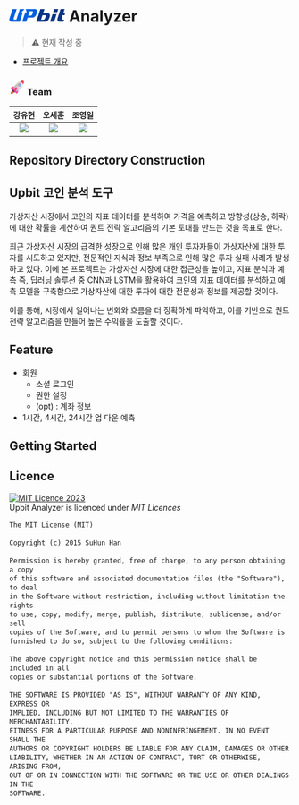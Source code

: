 # <img src="./docs/src/UPbit_Logo.png" width="100px"> Analyzer

> ⚠️ 현재 작성 중

- [프로젝트 개요](./docs/%ED%94%84%EB%A1%9C%EC%A0%9D%ED%8A%B8%20%EA%B0%9C%EC%9A%94.md)

### <img src="./docs/src/rocket_1f680.png" width="28"> Team
|강유현|오세훈|조영일|
|:----:|:----:|:----:|
|![](https://avatars.githubusercontent.com/u/122770678?v=4)|![](https://avatars.githubusercontent.com/u/122770694?v=4)|![](https://avatars.githubusercontent.com/u/122770896?v=4)|

## Repository Directory Construction


## Upbit 코인 분석 도구
가상자산 시장에서 코인의 지표 데이터를 분석하여 가격을 예측하고 방향성(상승, 하락)에 대한 확률을 계산하여 퀀트 전략 알고리즘의 기본 토대를 만드는 것을 목표로 한다.

최근 가상자산 시장의 급격한 성장으로 인해 많은 개인 투자자들이 가상자산에 대한 투자를 시도하고 있지만, 전문적인 지식과 정보 부족으로 인해 많은 투자 실패 사례가 발생하고 있다. 이에 본 프로젝트는 가상자산 시장에 대한 접근성을 높이고, 지표 분석과 예측 즉, 딥러닝 솔루션 중 CNN과 LSTM을 활용하여 코인의 지표 데이터를 분석하고 예측 모델을 구축함으로 가상자산에 대한 투자에 대한 전문성과 정보를 제공할 것이다. 

이를 통해, 시장에서 일어나는 변화와 흐름을 더 정확하게 파악하고, 이를 기반으로 퀀트 전략 알고리즘을 만들어 높은 수익률을 도출할 것이다.

## Feature
- 회원
    - 소셜 로그인
    - 권한 설정
    - (opt) : 계좌 정보
- 1시간, 4시간, 24시간 업 다운 예측
## Getting Started



## Licence
<a rel="license" href="https://mit-license.org/"><img alt="MIT Licence 2023" style="border-width:0" src="https://img.shields.io/badge/license-MIT Licence -lightgrey" /></a><br/>
Upbit Analyzer is licenced under *MIT Licences*
```
The MIT License (MIT)

Copyright (c) 2015 SuHun Han

Permission is hereby granted, free of charge, to any person obtaining a copy
of this software and associated documentation files (the "Software"), to deal
in the Software without restriction, including without limitation the rights
to use, copy, modify, merge, publish, distribute, sublicense, and/or sell
copies of the Software, and to permit persons to whom the Software is
furnished to do so, subject to the following conditions:

The above copyright notice and this permission notice shall be included in all
copies or substantial portions of the Software.

THE SOFTWARE IS PROVIDED "AS IS", WITHOUT WARRANTY OF ANY KIND, EXPRESS OR
IMPLIED, INCLUDING BUT NOT LIMITED TO THE WARRANTIES OF MERCHANTABILITY,
FITNESS FOR A PARTICULAR PURPOSE AND NONINFRINGEMENT. IN NO EVENT SHALL THE
AUTHORS OR COPYRIGHT HOLDERS BE LIABLE FOR ANY CLAIM, DAMAGES OR OTHER
LIABILITY, WHETHER IN AN ACTION OF CONTRACT, TORT OR OTHERWISE, ARISING FROM,
OUT OF OR IN CONNECTION WITH THE SOFTWARE OR THE USE OR OTHER DEALINGS IN THE
SOFTWARE.
```